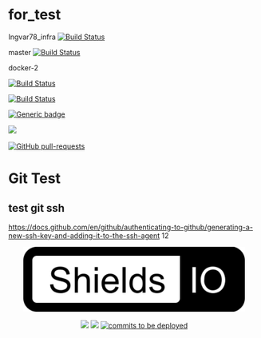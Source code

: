 # for_test
Ingvar78_infra
[![Build Status](https://travis-ci.com/Otus-DevOps-2020-05/Ingvar78_infra.svg?branch=master)](https://travis-ci.com/Otus-DevOps-2020-05/Ingvar78_infra)

master
[![Build Status](https://travis-ci.com/Otus-DevOps-2020-05/Ingvar78_microservices.svg?branch=master)](https://travis-ci.com/Otus-DevOps-2020-05/Ingvar78_microservices)

docker-2

[![Build Status](https://travis-ci.com/Otus-DevOps-2020-05/Ingvar78_microservices.svg?branch=docker-2)](https://travis-ci.com/Otus-DevOps-2020-05/Ingvar78_microservices)

[![Build Status](https://travis-ci.com/Otus-DevOps-2020-05/Ingvar78_microservices.svg?branch=docker-2)](https://travis-ci.com/Otus-DevOps-2020-05/Ingvar78_microservices)

[![Generic badge](https://img.shields.io/badge/Ingvar78_infra-<STATUS>-red.svg)](https://shields.io/)


<a href="https://github.com/Otus-DevOps-2020-05/Ingvar78_infra" alt="Activity">        <img src="https://img.shields.io/github/commit-activity/m/badges/shields" /></a>

[![GitHub pull-requests](https://img.shields.io/github/issues-pr/Naereen/StrapDown.js.svg)](https://github.com/Otus-DevOps-2020-05/Ingvar78_infra/pull/)

<h1> Git Test  </h1>
<h2> test git ssh </h2>

https://docs.github.com/en/github/authenticating-to-github/generating-a-new-ssh-key-and-adding-it-to-the-ssh-agent
12

<p align="center">
    <img src="https://raw.githubusercontent.com/badges/shields/master/frontend/images/logo.svg?sanitize=true"
        height="130">
</p>

<p align="center">
    <a href="https://github.com/Otus-DevOps-2020-05/Ingvar78_infra/graphs/contributors" alt="Contributors">
        <img src="https://img.shields.io/github/contributors/badges/shields" /></a>
    <a href="https://github.com/Otus-DevOps-2020-05/Ingvar78_infra/pulse" alt="Activity">
        <img src="https://img.shields.io/github/commit-activity/m/badges/shields" /></a>
    <a href="https://github.com/Otus-DevOps-2020-05/Ingvar78_infra/compare/gh-pages...master">
        <img src="https://img.shields.io/github/commits-since/badges/shields/gh-pages?label=commits%20to%20be%20deployed"
            alt="commits to be deployed"></a>
</p>
